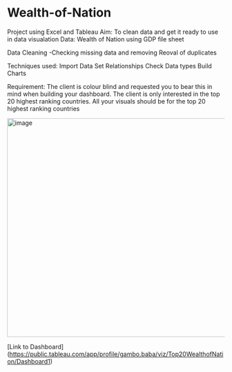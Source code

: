 # Wealth-of-Nation
Project using Excel and Tableau
Aim: To clean data and  get it ready to use in data visualation
Data: Wealth of Nation using GDP file sheet

Data Cleaning
-Checking missing data and removing
Reoval of duplicates

Techniques used:
Import Data
Set Relationships
Check Data types
Build Charts

Requirement: The client is colour blind and requested you to bear this in mind when building your dashboard. The 
client is only interested in the top 20 highest ranking countries. All your visuals should be for the top 
20 highest ranking countries


<img width="507" alt="image" src="https://user-images.githubusercontent.com/129055280/227955202-126b39d7-6dd8-4112-9a73-a4c0b8b6ba86.png">

[Link to Dashboard] (https://public.tableau.com/app/profile/gambo.baba/viz/Top20WealthofNation/Dashboard1)

